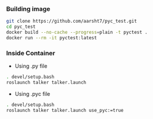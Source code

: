 ### Building image

```bash
git clone https://github.com/aarsht7/pyc_test.git
cd pyc_test 
docker build --no-cache --progress=plain -t pyctest .
docker run --rm -it pyctest:latest
```


### Inside Container

- Using .py file
```bash
. devel/setup.bash
roslaunch talker talker.launch
```

- Using .pyc file
```bash
. devel/setup.bash
roslaunch talker talker.launch use_pyc:=true
```